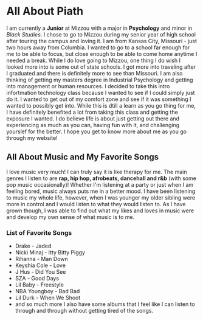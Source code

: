 # All About Piath
I am currently a **Junior** at Mizzou with a major in **Psychology** and minor in *Black Studies*. I chose to go to Mizzou during my senior year of high school after touring the campus and loving it. I am from Kansas City, Missouri - just two hours away from Columbia. I wanted to go to a school far enough for me to be able to focus, but close enough to be able to come home anytime I needed a break. While I do love going to Mizzou, one thing I do wish I looked more into is some out of state schools. I got more into traveling after I graduated and there is definitely more to see than Missouri. I am also thinking of getting my masters degree in Industrial Psychology and getting into management or human resources. I decided to take this intro infortmation technology class because I wanted to see if I could simply just do it. I wanted to get out of my comfort zone and see if it was something I wanted to possibly get into. While this is dtill a learn as you go thing for me, I have definitely benefited a lot from taking this class and getting the exposure I wanted. I do believe life is about just getting out there and experiencing as much as you can, having fun with it, and challenging yourslef for the better. I hope you get to know more about me as you go through my website!

## All About Music and My Favorite Songs
I love music very much! I can truly say it is like therapy for me. The main genres I listen to are **rap, hip hop, afrobeats, dancehall and r&b** (with some pop music occasionally)! Whether I'm listening at a party or just when I am feeling bored, music always puts me in a better mood. I have been listening to music my whole life, however, when I was younger my older sibling were more in control and I would listen to what they would listen to. As I have grown though, I was able to find out what my likes and loves in music were and develop my own sense of what music is to me.
### List of Favorite Songs      
+ Drake - Jaded
+ Nicki Minaj - Itty Bitty Piggy
+ Rihanna - Man Down
+ Keyshia Cole - Love 
+ J Hus - Did You See
+ SZA - Good Days
+ Lil Baby - Freestyle
+ NBA Youngboy - Bad Bad
+ Lil Durk - When We Shoot
+ and so much more
I also have some albums that I feel like I can listen to through and through without getting tired of the songs.
